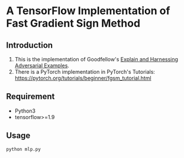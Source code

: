 # A TensorFlow Implementation of Fast Gradient Sign Method

## Introduction
1. This is the implementation of Goodfellow's [Explain and Harnessing Adversarial Examples](https://arxiv.org/pdf/1412.6572.pdf).
2. There is a PyTorch implementation in PyTorch's Tutorials: https://pytorch.org/tutorials/beginner/fgsm_tutorial.html

## Requirement
 * Python3
 * tensorflow>=1.9

## Usage
```
python mlp.py
```
